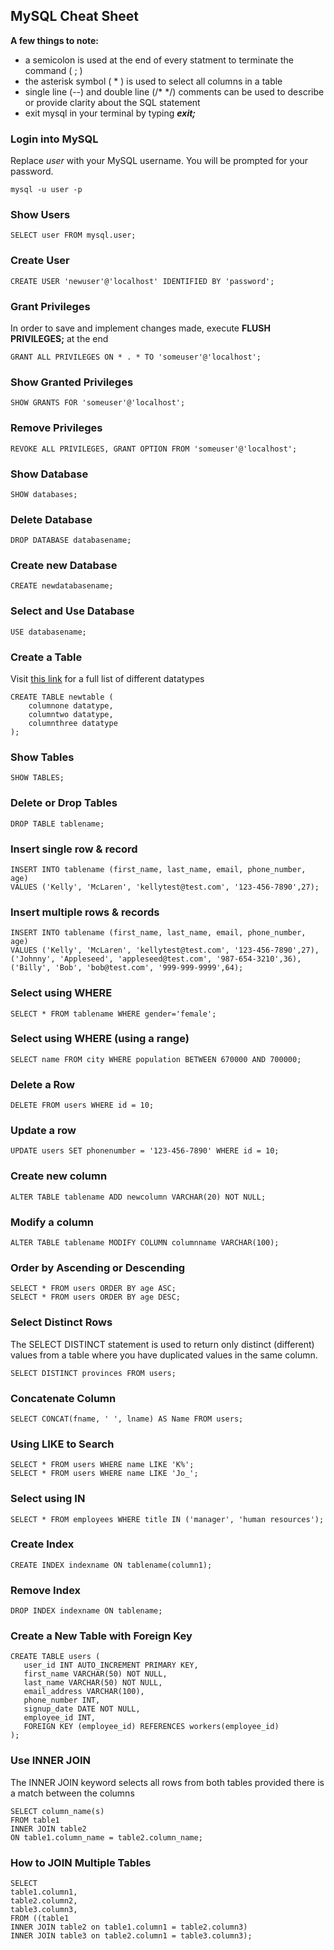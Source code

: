 ## MySQL Cheat Sheet


**A few things to note:** 
- a semicolon is used at the end of every statment to terminate the command ( ; )
- the asterisk symbol ( * ) is used to select all columns in a table
- single line (--) and double line (/* */) comments can be used to describe or provide clarity about the SQL statement
- exit mysql in your terminal by typing ***exit;***

### Login into MySQL
Replace *user* with your MySQL username. You will be prompted for your password. 
```
mysql -u user -p
```

### Show Users
```
SELECT user FROM mysql.user;
```

### Create User
```
CREATE USER 'newuser'@'localhost' IDENTIFIED BY 'password';
```

### Grant Privileges
In order to save and implement changes made, execute **FLUSH PRIVILEGES;** at the end
```
GRANT ALL PRIVILEGES ON * . * TO 'someuser'@'localhost';
```

### Show Granted Privileges
```
SHOW GRANTS FOR 'someuser'@'localhost';
```

### Remove Privileges
```
REVOKE ALL PRIVILEGES, GRANT OPTION FROM 'someuser'@'localhost';
```

### Show Database
```
SHOW databases;
```

### Delete Database
```
DROP DATABASE databasename;
```

### Create new Database
```
CREATE newdatabasename;
```

### Select and Use Database
```
USE databasename; 
```

### Create a Table 
Visit [this link](https://www.w3resource.com/mysql/mysql-data-types.php) for a full list of different datatypes
```
CREATE TABLE newtable (
    columnone datatype,
    columntwo datatype,
    columnthree datatype
); 
```

### Show Tables
```
SHOW TABLES;
```

### Delete or Drop Tables
```
DROP TABLE tablename;
```

### Insert single row & record
```
INSERT INTO tablename (first_name, last_name, email, phone_number, age) 
VALUES ('Kelly', 'McLaren', 'kellytest@test.com', '123-456-7890',27);
```

### Insert multiple rows & records
```
INSERT INTO tablename (first_name, last_name, email, phone_number, age) 
VALUES ('Kelly', 'McLaren', 'kellytest@test.com', '123-456-7890',27), 
('Johnny', 'Appleseed', 'appleseed@test.com', '987-654-3210',36), 
('Billy', 'Bob', 'bob@test.com', '999-999-9999',64);
```

### Select using WHERE
```
SELECT * FROM tablename WHERE gender='female';
```

### Select using WHERE (using a range)
```
SELECT name FROM city WHERE population BETWEEN 670000 AND 700000;
```

### Delete a Row
```
DELETE FROM users WHERE id = 10;
```

### Update a row
```
UPDATE users SET phonenumber = '123-456-7890' WHERE id = 10;
```

### Create new column
```
ALTER TABLE tablename ADD newcolumn VARCHAR(20) NOT NULL;
```

### Modify a column
```
ALTER TABLE tablename MODIFY COLUMN columnname VARCHAR(100);
```

### Order by Ascending or Descending
```
SELECT * FROM users ORDER BY age ASC;
SELECT * FROM users ORDER BY age DESC;
```

### Select Distinct Rows
The SELECT DISTINCT statement is used to return only distinct (different) values from a table where you have duplicated values in the same column.
```
SELECT DISTINCT provinces FROM users;
```

### Concatenate Column
```
SELECT CONCAT(fname, ' ', lname) AS Name FROM users;
```

### Using LIKE to Search
```
SELECT * FROM users WHERE name LIKE 'K%';
SELECT * FROM users WHERE name LIKE 'Jo_';
```

### Select using IN
```
SELECT * FROM employees WHERE title IN ('manager', 'human resources');
```

### Create Index
```
CREATE INDEX indexname ON tablename(column1);
```

### Remove Index
```
DROP INDEX indexname ON tablename;
```

### Create a New Table with Foreign Key
```
CREATE TABLE users (
   user_id INT AUTO_INCREMENT PRIMARY KEY,
   first_name VARCHAR(50) NOT NULL,
   last_name VARCHAR(50) NOT NULL,
   email_address VARCHAR(100),
   phone_number INT,
   signup_date DATE NOT NULL,
   employee_id INT,
   FOREIGN KEY (employee_id) REFERENCES workers(employee_id)
);
```

### Use INNER JOIN
The INNER JOIN keyword selects all rows from both tables provided there is a match between the columns
```
SELECT column_name(s)
FROM table1
INNER JOIN table2
ON table1.column_name = table2.column_name;
```

### How to JOIN Multiple Tables
```
SELECT
table1.column1,
table2.column2,
table3.column3,
FROM ((table1
INNER JOIN table2 on table1.column1 = table2.column3)
INNER JOIN table3 on table2.column1 = table3.column3);
```
